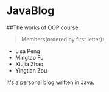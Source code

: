 # JavaBlog
##The works of OOP course.
>Members(ordered by first letter):
 - Lisa Peng
 - Mingtao Fu
 - Xiujia Zhao
 - Yingtian Zou

It's a personal blog written in Java.
